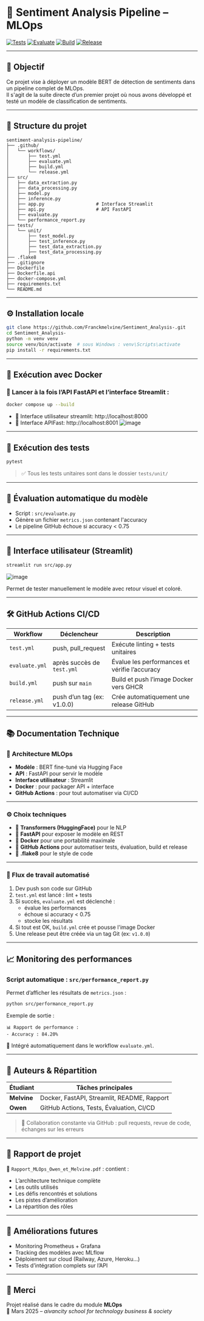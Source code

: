# 💬 Sentiment Analysis Pipeline – MLOps 

[![Tests](https://github.com/Franckmelvine/Sentiment_Analysis-/actions/workflows/test.yml/badge.svg)](https://github.com/Franckmelvine/Sentiment_Analysis-/actions/workflows/test.yml)
[![Evaluate](https://github.com/Franckmelvine/Sentiment_Analysis-/actions/workflows/evaluate.yml/badge.svg)](https://github.com/Franckmelvine/Sentiment_Analysis-/actions/workflows/evaluate.yml)
[![Build](https://github.com/Franckmelvine/Sentiment_Analysis-/actions/workflows/build.yml/badge.svg)](https://github.com/Franckmelvine/Sentiment_Analysis-/actions/workflows/build.yml)
[![Release](https://github.com/Franckmelvine/Sentiment_Analysis-/actions/workflows/release.yml/badge.svg)](https://github.com/Franckmelvine/Sentiment_Analysis-/actions/workflows/release.yml)   

---

## 🎯 Objectif

Ce projet vise à déployer un modèle BERT de détection de sentiments dans un pipeline complet de MLOps.  
Il s'agit de la suite directe d’un premier projet où nous avons développé et testé un modèle de classification de sentiments.

---

## 🧱 Structure du projet

```
sentiment-analysis-pipeline/
├── .github/
│   └── workflows/
│       ├── test.yml
│       ├── evaluate.yml
│       ├── build.yml
│       └── release.yml
├── src/
│   ├── data_extraction.py
│   ├── data_processing.py
│   ├── model.py
│   ├── inference.py
│   ├── app.py                   # Interface Streamlit
│   ├── api.py                   # API FastAPI
│   ├── evaluate.py
│   └── performance_report.py
├── tests/
│   └── unit/
│       ├── test_model.py
│       ├── test_inference.py
│       ├── test_data_extraction.py
│       ├── test_data_processing.py
├── .flake8
├── .gitignore
├── Dockerfile
├── Dockerfile.api
├── docker-compose.yml
├── requirements.txt
└── README.md
```

---

## ⚙️ Installation locale

```bash
git clone https://github.com/Franckmelvine/Sentiment_Analysis-.git
cd Sentiment_Analysis-
python -m venv venv
source venv/bin/activate  # sous Windows : venv\Scripts\activate
pip install -r requirements.txt
```

---

## 🐳 Exécution avec Docker

### 🔧 Lancer à la fois l’API FastAPI et l’interface Streamlit :

```bash
docker compose up --build
```

- 📍 Interface utilisateur streamlit: http://localhost:8000
- 📍 Interface APIFast: http://localhost:8001
  ![image](https://github.com/user-attachments/assets/8b58c12b-e077-4eae-898d-eb7fee87bd17)

---

## 🧪 Exécution des tests

```bash
pytest
```

> ✅ Tous les tests unitaires sont dans le dossier `tests/unit/`

---

## 🧬 Évaluation automatique du modèle

- Script : `src/evaluate.py`
- Génère un fichier `metrics.json` contenant l'accuracy
- Le pipeline GitHub échoue si accuracy < 0.75

---

## 🎨 Interface utilisateur (Streamlit)

```bash
streamlit run src/app.py
```
![image](https://github.com/user-attachments/assets/b348b928-8052-48a0-ae59-cae9e5c37ec7)


Permet de tester manuellement le modèle avec retour visuel et coloré.

---

## 🛠️ GitHub Actions CI/CD

| Workflow        | Déclencheur                  | Description                                      |
|----------------|------------------------------|--------------------------------------------------|
| `test.yml`     | push, pull_request           | Exécute linting + tests unitaires               |
| `evaluate.yml` | après succès de `test.yml`   | Évalue les performances et vérifie l’accuracy   |
| `build.yml`    | push sur `main`              | Build et push l’image Docker vers GHCR          |
| `release.yml`  | push d’un tag (ex: v1.0.0)   | Crée automatiquement une release GitHub         |

---

## 📚 Documentation Technique

### 🧠 Architecture MLOps

- **Modèle** : BERT fine-tuné via Hugging Face
- **API** : FastAPI pour servir le modèle
- **Interface utilisateur** : Streamlit
- **Docker** : pour packager API + interface
- **GitHub Actions** : pour tout automatiser via CI/CD

---

### ⚙️ Choix techniques

- 🔹 **Transformers (HuggingFace)** pour le NLP
- 🔹 **FastAPI** pour exposer le modèle en REST
- 🔹 **Docker** pour une portabilité maximale
- 🔹 **GitHub Actions** pour automatiser tests, évaluation, build et release
- 🔹 **.flake8** pour le style de code

---

### 🔄 Flux de travail automatisé

1. Dev push son code sur GitHub
2. `test.yml` est lancé : lint + tests
3. Si succès, `evaluate.yml` est déclenché :
   - évalue les performances
   - échoue si accuracy < 0.75
   - stocke les résultats
4. Si tout est OK, `build.yml` crée et pousse l'image Docker
5. Une release peut être créée via un tag Git (ex: `v1.0.0`)

---

## 📈 Monitoring des performances

### Script automatique : `src/performance_report.py`

Permet d’afficher les résultats de `metrics.json` :

```bash
python src/performance_report.py
```

Exemple de sortie :
```
📊 Rapport de performance :
- Accuracy : 84.20%
```

🔁 Intégré automatiquement dans le workflow `evaluate.yml`.

---

## 👥 Auteurs & Répartition

| Étudiant      | Tâches principales                          |
|---------------|---------------------------------------------|
| **Melvine**   | Docker, FastAPI, Streamlit, README, Rapport |
| **Owen**      | GitHub Actions, Tests, Évaluation, CI/CD    |

> 🔄 Collaboration constante via GitHub : pull requests, revue de code, échanges sur les erreurs

---

## 📄 Rapport de projet

📁 `Rapport_MLOps_Owen_et_Melvine.pdf` : contient :
- L’architecture technique complète
- Les outils utilisés
- Les défis rencontrés et solutions
- Les pistes d’amélioration
- La répartition des rôles

---

## 🔮 Améliorations futures

- Monitoring Prometheus + Grafana
- Tracking des modèles avec MLflow
- Déploiement sur cloud (Railway, Azure, Heroku…)
- Tests d’intégration complets sur l’API

---

## 🏁 Merci

Projet réalisé dans le cadre du module **MLOps**  
📆 Mars 2025 – *aivancity school for technology business & society*
